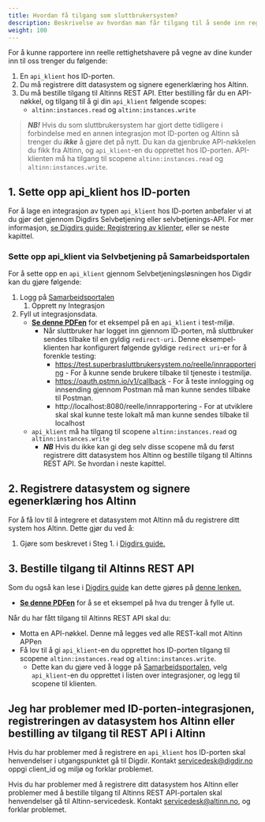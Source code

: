 ```yaml
---
title: Hvordan få tilgang som sluttbrukersystem?
description: Beskrivelse av hvordan man får tilgang til å sende inn registreringer som tredjeleverandør.
weight: 100
---
```


For å kunne rapportere inn reelle rettighetshavere på vegne av dine kunder inn til oss trenger du følgende: 
1. En `api_klient` hos ID-porten.
2. Du må registrere ditt datasystem og signere egenerklæring hos Altinn.
3. Du må bestille tilgang til Altinns REST API. Etter bestilling får du en API-nøkkel, og tilgang til å gi din `api_klient` følgende scopes:
   * `altinn:instances.read` og `altinn:instances.write`

> **_NB!_** Hvis du som sluttbrukersystem har gjort dette tidligere i forbindelse med en annen integrasjon mot ID-porten og Altinn så trenger du **_ikke_** å gjøre det på nytt. Du kan da gjenbruke API-nøkkelen du fikk fra Altinn, og `api_klient`-en du opprettet hos ID-porten. API-klienten må ha tilgang til scopene `altinn:instances.read` og `altinn:instances.write`.  


## 1. Sette opp api_klient hos ID-porten

For å lage en integrasjon av typen `api_klient` hos ID-porten anbefaler vi at du gjør det gjennom Digdirs Selvbetjening eller selvbetjenings-API.
For mer informasjon, [se Digdirs guide: Registrering av klienter](https://docs.digdir.no/docs/idporten/oidc/oidc_func_clientreg), eller se neste kapittel.

### Sette opp api_klient via Selvbetjening på Samarbeidsportalen

For å sette opp en `api_klient` gjennom Selvbetjeningsløsningen hos Digdir kan du gjøre følgende:

1. Logg på [Samarbeidsportalen](https://minside-samarbeid.digdir.no/my-organisation/integrations/admin)
   1. Opprett ny Integrasjon
2. Fyll ut integrasjonsdata.
   * [**Se denne PDFen**](Sette%20opp%20api_client%20i%20ID-porten.pdf) for et eksempel på en `api_klient` i test-miljø.
     * Når sluttbruker har logget inn gjennom ID-porten, må sluttbruker sendes tilbake til en gyldig `redirect-uri`. Denne eksempel-klienten har konfigurert følgende gyldige `redirect uri`-er for å forenkle testing:
       * https://test.superbrasluttbrukersystem.no/reelle/innrapportering - For å kunne sende brukere tilbake til tjeneste i testmiljø.
       * https://oauth.pstmn.io/v1/callback - For å teste innlogging og innsending gjennom Postman må man kunne sendes tilbake til Postman.
       * http://localhost:8080/reelle/innrapportering - For at utviklere skal skal kunne teste lokalt må man kunne sendes tilbake til localhost
   * `api_klient` må ha tilgang til scopene `altinn:instances.read` og `altinn:instances.write`
     * **_NB_** Hvis du ikke kan gi deg selv disse scopene må du først registrere ditt datasystem hos Altinn og bestille tilgang til Altinns REST API. Se hvordan i neste kapittel.

## 2. Registrere datasystem og signere egenerklæring hos Altinn

For å få lov til å integrere et datasystem mot Altinn må du registrere ditt system hos Altinn.
Dette gjør du ved å:
1. Gjøre som beskrevet i Steg 1. i [Digdirs guide.](https://altinn.github.io/docs/api/datasystem/)

## 3. Bestille tilgang til Altinns REST API

Som du også kan lese i [Digdirs guide](https://altinn.github.io/docs/api/datasystem/) kan dette gjøres på [denne lenken.](https://digdir.apps.altinn.no/digdir/be-om-api-nokkel/)
* [**Se denne PDFen**](Bestill%20tilgang%20til%20REST%20API%20-%20Digitaliseringsdirektoratet.pdf) for å se et eksempel på hva du trenger å fylle ut. 

Når du har fått tilgang til Altinns REST API skal du:
   * Motta en API-nøkkel. Denne må legges ved alle REST-kall mot Altinn APPen
   * Få lov til å gi `api_klient`-en du opprettet hos ID-porten tilgang til scopene `altinn:instances.read` og `altinn:instances.write`.
      * Dette kan du gjøre ved å logge på [Samarbeidsportalen](https://minside-samarbeid.digdir.no/my-organisation/integrations/admin), velg `api_klient`-en du opprettet i listen over integrasjoner, og legg til scopene til klienten.


## Jeg har problemer med ID-porten-integrasjonen, registreringen av datasystem hos Altinn eller bestilling av tilgang  til REST API i Altinn
Hvis du har problemer med å registrere en `api_klient` hos ID-porten skal henvendelser i utgangspunktet gå til Digdir.
Kontakt servicedesk@digdir.no oppgi client_id og miljø og forklar problemet.

Hvis du har problemer med å registrere ditt datasystem hos Altinn eller problemer med å bestille tilgang til Altinns REST API-portalen skal henvendelser gå til Altinn-servicedesk.
Kontakt servicedesk@altinn.no, og forklar problemet.

